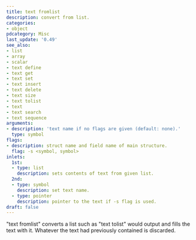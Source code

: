 ```yaml
---
title: text fromlist
description: convert from list.
categories:
- object
pdcategory: Misc
last_update: '0.49'
see_also:
- list
- array
- scalar
- text define
- text get
- text set
- text insert
- text delete
- text size
- text tolist
- text
- text search
- text sequence
arguments:
- description: 'text name if no flags are given (default: none).'
  type: symbol
flags:
- description: struct name and field name of main structure.
  flag: -s <symbol, symbol>
inlets:
  1st:
  - type: list
    description: sets contents of text from given list.
  2nd:
  - type: symbol
    description: set text name.
  - type: pointer
    description: pointer to the text if -s flag is used.
draft: false
---
```

"text fromlist" converts a list such as "text tolist" would output and fills the text with it. Whatever the text had previously contained is discarded.

